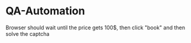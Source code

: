 # QA-Automation
Browser should wait until the price gets 100$, then click "book" and then solve the captcha
